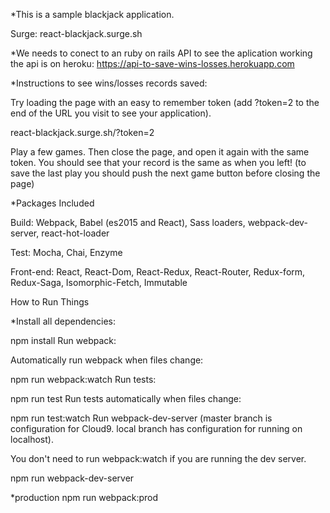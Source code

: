 *This is a sample blackjack application.

Surge: react-blackjack.surge.sh

*We needs to conect to an ruby on rails API to see the aplication working
 the api is on heroku: https://api-to-save-wins-losses.herokuapp.com

*Instructions to see wins/losses records saved:

Try loading the page with an easy to remember token (add ?token=2 to the end of the URL you visit to see your application).

  react-blackjack.surge.sh/?token=2

Play a few games. Then close the page, and open it again with the same token. You should see that your record is the same as when you left!
(to save the last play you should push the next game button before closing the page)

*Packages Included

Build: Webpack, Babel (es2015 and React), Sass loaders, webpack-dev-server, react-hot-loader

Test: Mocha, Chai, Enzyme

Front-end: React, React-Dom, React-Redux, React-Router, Redux-form, Redux-Saga, Isomorphic-Fetch, Immutable

How to Run Things

*Install all dependencies:

npm install
Run webpack:


Automatically run webpack when files change:

npm run webpack:watch
Run tests:

npm run test
Run tests automatically when files change:

npm run test:watch
Run webpack-dev-server (master branch is configuration for Cloud9. local branch has configuration for running on localhost).

You don't need to run webpack:watch if you are running the dev server.

npm run webpack-dev-server

*production 
npm run webpack:prod


